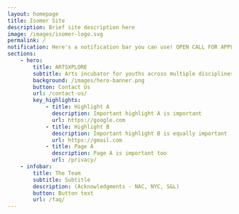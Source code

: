```yaml
---
layout: homepage
title: Isomer Site
description: Brief site description here
image: /images/isomer-logo.svg
permalink: /
notification: Here's a notification bar you can use! OPEN CALL FOR APPLICATIONS CLOSING XX DEC. SIGN UP IN THE LINK BELOW.
sections:
    - hero:
        title: ARTSXPLORE
        subtitle: Arts incubator for youths across multiple disciplines and interests (boilerplate)
        background: /images/hero-banner.png
        button: Contact Us
        url: /contact-us/
        key_highlights:
            - title: Highlight A
              description: Important highlight A is important
              url: https://google.com
            - title: Highlight B
              description: Important highlight B is equally important
              url: https://gmail.com
            - title: Page A
              description: Page A is important too
              url: /privacy/
    - infobar:
        title: The Team
        subtitle: Subtitle
        description: (Acknowledgments - NAC, NYC, S&L)
        button: Button text
        url: /faq/
---
```


